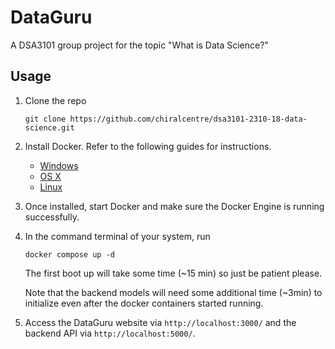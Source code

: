 # DataGuru

A DSA3101 group project for the topic "What is Data Science?"

## Usage

1. Clone the repo

    ```
    git clone https://github.com/chiralcentre/dsa3101-2310-18-data-science.git
    ```

2. Install Docker. Refer to the following guides for instructions.

   - [Windows](https://docs.docker.com/windows/started)
   - [OS X](https://docs.docker.com/mac/started/)
   - [Linux](https://docs.docker.com/linux/started/)

3. Once installed, start Docker and make sure the Docker Engine is running successfully. 

4. In the command terminal of your system, run 
    ```
    docker compose up -d
    ```
    The first boot up will take some time (~15 min) so just be patient please. 
    
    Note that the backend models will need some additional time (~3min) to initialize even after the docker containers started running. 

5. Access the DataGuru website via `http://localhost:3000/` and the backend API via `http://localhost:5000/`. 

